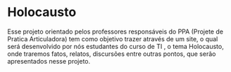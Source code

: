 # Holocausto
Esse projeto orientado pelos professores responsáveis do PPA (Projete de Pratica Articuladora) tem como objetivo trazer através de um site, o qual será desenvolvido por nós estudantes do curso de TI , o tema Holocausto, onde traremos fatos, relatos, discursões  entre outras pontos, que serão apresentados nesse projeto.
